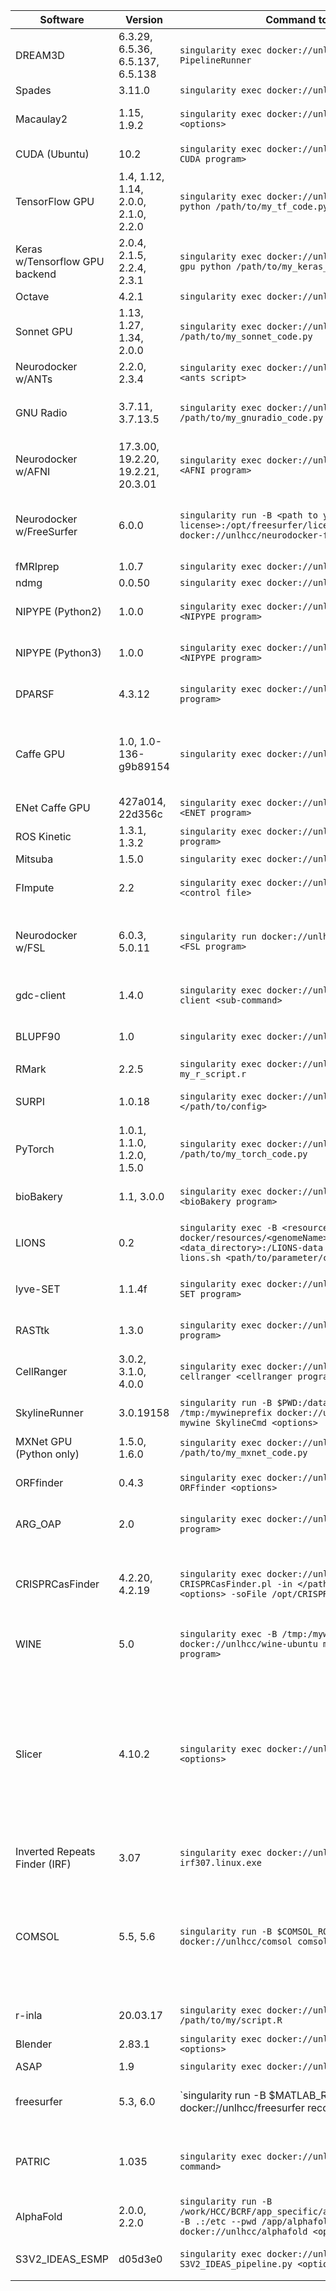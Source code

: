 | Software       | Version  | Command to Run | Additional Notes |
| --------       | -------- | --------       | ----- |
| DREAM3D        | 6.3.29, 6.5.36, 6.5.137, 6.5.138 | `singularity exec docker://unlhcc/dream3d PipelineRunner`        | |
| Spades         | 3.11.0    | `singularity exec docker://unlhcc/spades spades.py` | |
| Macaulay2      | 1.15, 1.9.2     | `singularity exec docker://unlhcc/macaulay2 M2 <options>` | Replace `<options>` with the desired options for Macaulay2. |
| CUDA (Ubuntu)  | 10.2       | `singularity exec docker://unlhcc/cuda-ubuntu <my CUDA program>` | Ubuntu 16.04.1 LTS w/CUDA Toolkit |
| TensorFlow GPU | 1.4, 1.12, 1.14, 2.0.0, 2.1.0, 2.2.0 | `singularity exec docker://unlhcc/tensorflow-gpu python /path/to/my_tf_code.py` | Provides Python 3.7 |
| Keras w/Tensorflow GPU backend| 2.0.4, 2.1.5, 2.2.4, 2.3.1 | `singularity exec docker://unlhcc/keras-tensorflow-gpu python /path/to/my_keras_code.py` | Use `python3` for Python3 code |
| Octave         | 4.2.1     | `singularity exec docker://unlhcc/octave octave` | |
| Sonnet GPU     | 1.13, 1.27, 1.34, 2.0.0  | `singularity exec docker://unlhcc/sonnet-gpu python /path/to/my_sonnet_code.py` | Provides Python 3.7 |
| Neurodocker w/ANTs | 2.2.0, 2.3.4 | `singularity exec docker://unlhcc/neurodocker-ants <ants script>` | Replace `<ants script>` with the desired ANTs program |
| GNU Radio      | 3.7.11, 3.7.13.5  | `singularity exec docker://unlhcc/gnuradio python /path/to/my_gnuradio_code.py` | Replace `python /path/to/my_gnuradio_code.py` with other GNU Radio commands to run |
| Neurodocker w/AFNI | 17.3.00, 19.2.20, 19.2.21, 20.3.01 | `singularity exec docker://unlhcc/neurodocker-afni <AFNI program>` | Replace `<AFNI program>` with the desired AFNI program |
| Neurodocker w/FreeSurfer | 6.0.0 | `singularity run -B <path to your FS license>:/opt/freesurfer/license.txt docker://unlhcc/neurodocker-freesurfer recon-all` | Substitute `<path to your FS license>` with the full path to your particular FS license file.  Replace `recon-all` with other FreeSurfer commands to run. |
| fMRIprep       | 1.0.7     | `singularity exec docker://unlhcc/fmriprep fmriprep` | |
| ndmg           | 0.0.50    | `singularity exec docker://unlhcc/ndmg ndmg_bids` | |
| NIPYPE (Python2)   | 1.0.0   | `singularity exec docker://unlhcc/nipype-py27 <NIPYPE program>` | Replace `<NIPYPE program>` with the desired NIPYPE program |
| NIPYPE (Python3)   | 1.0.0   | `singularity exec docker://unlhcc/nipype-py36 <NIPYPE program>` | Replace `<NIPYPE program>` with the desired NIPYPE program |
| DPARSF         | 4.3.12    | `singularity exec docker://unlhcc/dparsf <DPARSF program>` | Replace `<DPARSF program>` with the desired DPARSF program |
| Caffe GPU      | 1.0, 1.0-136-g9b89154  | `singularity exec docker://unlhcc/caffe-gpu caffe` | Image provides Python 3.7. Matcaffe is included; load `matlab/r2016b` module and add `-B $MATLAB_ROOT:/opt/matlab` to the singularity options to use. |
| ENet Caffe GPU | 427a014, 22d356c   | `singularity exec docker://unlhcc/enet-caffe-gpu <ENET program>` | Replace `<ENET program>` with the desired ENET program |
| ROS Kinetic | 1.3.1, 1.3.2   | `singularity exec docker://unlhcc/ros-kinetic <ROS program>` | Replace `<ROS program>` with the desired ROS program |
| Mitsuba        | 1.5.0     | `singularity exec docker://unlhcc/mitsuba mitsuba` | |
| FImpute        | 2.2       | `singularity exec docker://unlhcc/fimpute FImpute <control file>` | Replace `<control file>` with the control file you have prepared |
| Neurodocker w/FSL | 6.0.3, 5.0.11 | `singularity run docker://unlhcc/neurodocker-fsl <FSL program>` | Replace `<FSL program>` with the desired FSL program. This image includes GPU support; add `--nv` to the `singularity run` args to enable it. |
| gdc-client     | 1.4.0     | `singularity exec docker://unlhcc/gdc-client gdc-client <sub-command>` | Replace `<sub-command>` with the desired gdc-client sub-command |
| BLUPF90 | 1.0 | `singularity exec docker://unlhcc/blupf90 <command>` | Replace `<command>` with any command from the suite (`blupf90`, `renumf90`, etc.) |
| RMark | 2.2.5 | `singularity exec docker://unlhcc/rmark Rscript my_r_script.r` | |
| SURPI | 1.0.18 | `singularity exec docker://unlhcc/surpi SURPI.sh -f </path/to/config>` | Replace `</path/to/config>` with the full path to your config file |
| PyTorch | 1.0.1, 1.1.0, 1.2.0, 1.5.0 | `singularity exec docker://unlhcc/pytorch python /path/to/my_torch_code.py` | This image includes both CPU and GPU support, and provides Python 3.7. |
| bioBakery | 1.1, 3.0.0 | `singularity exec docker://unlhcc/biobakery <bioBakery program>` | Replace `<bioBakery program>` with the desired bioBakery program and its arguments |
| LIONS | 0.2 | `singularity exec -B <resource directory>:/LIONS-docker/resources/<genomeName> -B <data_directory>:/LIONS-data docker://unlhcc/lions lions.sh <path/to/parameter/ctrl>` | Replace `<path/to/parameter/ctrl>` with the path to your parameter file. |
| lyve-SET | 1.1.4f | `singularity exec docker://unlhcc/lyve-set <lyve-SET program>` | Replace `<lyve-SET program>` with any command from the lyve-SET suite |
| RASTtk | 1.3.0 | `singularity exec docker://unlhcc/rasttk <rasttk program>` | Replace `<rasttk program>` with any command from the RASTtk suite. |
| CellRanger | 3.0.2, 3.1.0, 4.0.0 | `singularity exec docker://unlhcc/cellranger cellranger <cellranger program>` | Replace `<cellranger program>` with any command from the CellRanger suite. |
| SkylineRunner | 3.0.19158 | `singularity run -B $PWD:/data -B /tmp:/mywineprefix docker://unlhcc/skylinerunner mywine SkylineCmd <options>` | Replace `$PWD` with an absolute path if not running from the directory containing data. |
| MXNet GPU (Python only) | 1.5.0, 1.6.0 | `singularity exec docker://unlhcc/mxnet-gpu python /path/to/my_mxnet_code.py` | Provides Python 3.7. |
| ORFfinder | 0.4.3 | `singularity exec docker://unlhcc/orffinder ORFfinder <options>` | Replace `<options>` with the available options for ORFfinder. |
| ARG_OAP | 2.0 | `singularity exec docker://unlhcc/arg_oap <arg_oap program>` | Replace `<arg_oap program>` with the desired ARG_OAP program and its arguments. |
| CRISPRCasFinder | 4.2.20, 4.2.19 | `singularity exec docker://unlhcc/crisprcasfinder CRISPRCasFinder.pl -in </path/to/input/fasta> <options> -soFile /opt/CRISPRCasFinder/sel392v2.so` | Replace `<path/to/input/fasta>` with the path to your input fasta file, and replace `<options>` with the available options for CRISPRCasFinder. |
| WINE | 5.0 | `singularity exec -B /tmp:/mywineprefix docker://unlhcc/wine-ubuntu mywine <windows program>` | Replace `<windows program>` with the full path to the Windows binary. |
| Slicer | 4.10.2 | `singularity exec docker://unlhcc/slicer Slicer <options>` | Slicer comes with multiple CLI modules that are located in `/home/slicer/lib/Slicer-4.10/cli-modules/` within the image. For example, to use Slicer with the module BRAINSFit, one can run Slicer as `singularity exec docker://unlhcc/slicer Slicer --launch /home/slicer/lib/Slicer-4.10/cli-modules/BRAINSFit <options>` where `<options>` are the available options for BRAINSFit. |
| Inverted Repeats Finder (IRF) | 3.07 | `singularity exec docker://unlhcc/irf irf307.linux.exe` | |
| COMSOL | 5.5, 5.6 | `singularity run -B $COMSOL_ROOT:/opt/comsol docker://unlhcc/comsol comsol batch <comsol args>` | This image does NOT include COMSOL itself. It is a thin wrapper to allow newer (>=5.5) versions of COMSOL to run in batch mode on Crane. You must also load the respective `comsol` module. On Rhino, using this image is not necessary - load and run comsol directly. |
| r-inla | 20.03.17 | `singularity exec docker://unlhcc/r-inla Rscript /path/to/my/script.R` | Provides R 3.6 with the INLA package and tidyverse suite. |
| Blender | 2.83.1 | `singularity exec docker://unlhcc/blender blender <options>` | Replace `<options>` with any of the Blender CLI arguments. |
| ASAP         | 1.9 | `singularity exec docker://unlhcc/asap ASAP` | |
| freesurfer | 5.3, 6.0 | `singularity run -B $MATLAB_ROOT:/opt/matlab docker://unlhcc/freesurfer recon-all <options> | Provides FreeSurfer 5.3, 6.0. Load a matlab module additionally to make it available in the container. |
| PATRIC | 1.035 | `singularity exec docker://unlhcc/patric <p3-command>` | Provides the [PATRIC command line interface](https://docs.patricbrc.org/cli_tutorial/index.html). Replace `<p3-command>` with the specific PATRIC command to run. |
| AlphaFold | 2.0.0, 2.2.0 | `singularity run -B /work/HCC/BCRF/app_specific/alphafold/2.2.0/:/data -B .:/etc --pwd /app/alphafold --nv docker://unlhcc/alphafold <options>` | Replace `<options>` with any of the AlphaFold CLI arguments. |
| S3V2_IDEAS_ESMP | d05d3e0 | `singularity exec docker://unlhcc/s3v2_ideas_esmp S3V2_IDEAS_pipeline.py <options>` | Replace `<options>` with any of the S3V2_IDEAS_ESMP arguments. |
